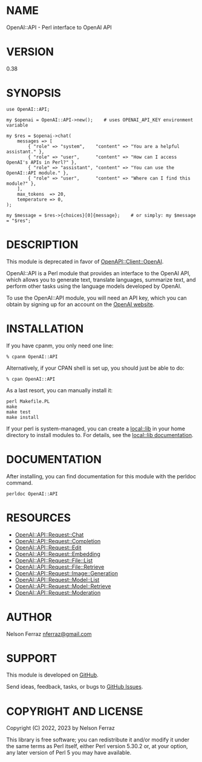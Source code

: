 # NAME

OpenAI::API - Perl interface to OpenAI API

# VERSION

0.38

# SYNOPSIS

    use OpenAI::API;

    my $openai = OpenAI::API->new();    # uses OPENAI_API_KEY environment variable

    my $res = $openai->chat(
        messages => [
            { "role" => "system",    "content" => "You are a helpful assistant." },
            { "role" => "user",      "content" => "How can I access OpenAI's APIs in Perl?" },
            { "role" => "assistant", "content" => "You can use the OpenAI::API module." },
            { "role" => "user",      "content" => "Where can I find this module?" },
        ],
        max_tokens  => 20,
        temperature => 0,
    );

    my $message = $res->{choices}[0]{message};    # or simply: my $message = "$res";

# DESCRIPTION

This module is deprecated in favor of
[OpenAPI::Client::OpenAI](https://metacpan.org/pod/OpenAPI::Client::OpenAI).

OpenAI::API is a Perl module that provides an interface to the OpenAI API,
which allows you to generate text, translate languages, summarize text,
and perform other tasks using the language models developed by OpenAI.

To use the OpenAI::API module, you will need an API key, which you can obtain by
signing up for an account on the [OpenAI website](https://platform.openai.com).

# INSTALLATION

If you have cpanm, you only need one line:

    % cpanm OpenAI::API

Alternatively, if your CPAN shell is set up, you should just be able
to do:

    % cpan OpenAI::API

As a last resort, you can manually install it:

    perl Makefile.PL
    make
    make test
    make install

If your perl is system-managed, you can create a [local::lib](https://metacpan.org/pod/local%3A%3Alib) in your
home directory to install modules to. For details, see the
[local::lib documentation](https://metacpan.org/pod/local::lib).

# DOCUMENTATION

After installing, you can find documentation for this module with the
perldoc command.

    perldoc OpenAI::API

# RESOURCES

- [OpenAI::API::Request::Chat](https://metacpan.org/pod/OpenAI%3A%3AAPI%3A%3ARequest%3A%3AChat)
- [OpenAI::API::Request::Completion](https://metacpan.org/pod/OpenAI%3A%3AAPI%3A%3ARequest%3A%3ACompletion)
- [OpenAI::API::Request::Edit](https://metacpan.org/pod/OpenAI%3A%3AAPI%3A%3ARequest%3A%3AEdit)
- [OpenAI::API::Request::Embedding](https://metacpan.org/pod/OpenAI%3A%3AAPI%3A%3ARequest%3A%3AEmbedding)
- [OpenAI::API::Request::File::List](https://metacpan.org/pod/OpenAI%3A%3AAPI%3A%3ARequest%3A%3AFile%3A%3AList)
- [OpenAI::API::Request::File::Retrieve](https://metacpan.org/pod/OpenAI%3A%3AAPI%3A%3ARequest%3A%3AFile%3A%3ARetrieve)
- [OpenAI::API::Request::Image::Generation](https://metacpan.org/pod/OpenAI%3A%3AAPI%3A%3ARequest%3A%3AImage%3A%3AGeneration)
- [OpenAI::API::Request::Model::List](https://metacpan.org/pod/OpenAI%3A%3AAPI%3A%3ARequest%3A%3AModel%3A%3AList)
- [OpenAI::API::Request::Model::Retrieve](https://metacpan.org/pod/OpenAI%3A%3AAPI%3A%3ARequest%3A%3AModel%3A%3ARetrieve)
- [OpenAI::API::Request::Moderation](https://metacpan.org/pod/OpenAI%3A%3AAPI%3A%3ARequest%3A%3AModeration)

# AUTHOR

Nelson Ferraz <nferraz@gmail.com>

# SUPPORT

This module is developed on
[GitHub](https://github.com/nferraz/perl-openai-api).

Send ideas, feedback, tasks, or bugs to
[GitHub Issues](https://github.com/nferraz/perl-openai-api/issues).

# COPYRIGHT AND LICENSE

Copyright (C) 2022, 2023 by Nelson Ferraz

This library is free software; you can redistribute it and/or modify
it under the same terms as Perl itself, either Perl version 5.30.2 or,
at your option, any later version of Perl 5 you may have available.
